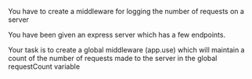 You have to create a middleware for logging the number of requests on a server

You have been given an express server which has a few endpoints.

Your task is to create a global middleware (app.use) which will maintain a count of the number of requests made to the server in the global requestCount variable
